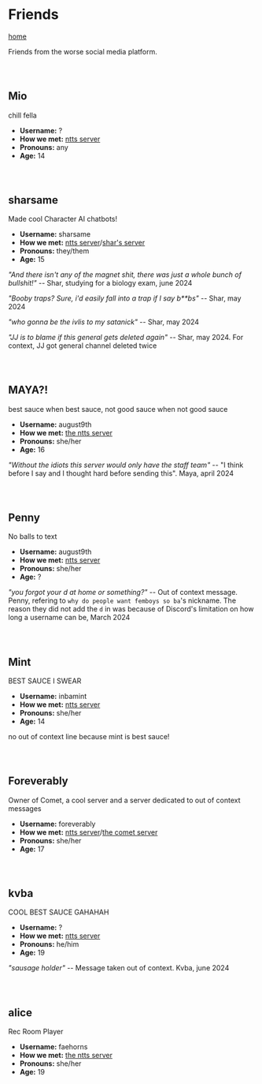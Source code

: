 # Friends
[home](https://kodedkodie.github.io)

Friends from the worse social media platform.


######  

## Mio
chill fella
- **Username:** ?
- **How we met:** [ntts server](https://discord.gg/ntts)
- **Pronouns:** any
- **Age:** 14

######  

## sharsame
Made cool Character AI chatbots!
- **Username:** sharsame
- **How we met:** [ntts server](https://discord.gg/ntts)/[shar's server](https://discord.gg/[ntts](https://discord.gg/nTMEdUG8AV))
- **Pronouns:** they/them
- **Age:** 15


_"And there isn't any of the magnet shit, there was just a whole bunch of bullshit!"_
-- Shar, studying for a biology exam, june 2024

_"Booby traps? Sure, i'd easily fall into a trap if I say b**bs"_
-- Shar, may 2024

_"who gonna be the ivlis to my satanick"_
-- Shar, may 2024

_"JJ is to blame if this general gets deleted again"_
-- Shar, may 2024. For context, JJ got general channel deleted twice

######   

## MAYA?!
best sauce when best sauce, not good sauce when not good sauce
- **Username:** august9th
- **How we met:** [the ntts server](https://discord.gg/ntts)
- **Pronouns:** she/her
- **Age:** 16


_"Without the idiots this server would only have the staff team"_
-- "I think before I say and I thought hard before sending this". Maya, april 2024

######  

## Penny
No balls to text
- **Username:** august9th
- **How we met:** [ntts server](https://discord.gg/ntts)
- **Pronouns:** she/her
- **Age:** ?


_"you forgot your d at home or something?"_
-- Out of context message. Penny, refering to `why do people want femboys so ba`'s nickname. The reason they did not add the `d` in was because of Discord's limitation on how long a username can be, March 2024

######  

## Mint
BEST SAUCE I SWEAR
- **Username:** inbamint
- **How we met:** [ntts server](https://discord.gg/ntts)
- **Pronouns:** she/her
- **Age:** 14


no out of context line because mint is best sauce!

######  

## Foreverably
Owner of Comet, a cool server and a server dedicated to out of context messages
- **Username:** foreverably
- **How we met:** [ntts server](https://discord.gg/ntts)/[the comet server](https://discord.gg/foreverably)
- **Pronouns:** she/her
- **Age:** 17

######  

## kvba
COOL BEST SAUCE GAHAHAH
- **Username:** ?
- **How we met:** [ntts server](https://discord.gg/ntts)
- **Pronouns:** he/him
- **Age:** 19

_"sausage holder"_
-- Message taken out of context. Kvba, june 2024

######  

## alice
Rec Room Player
- **Username:** faehorns
- **How we met:** [the ntts server](https://discord.gg/ntts)
- **Pronouns:** she/her
- **Age:** 19
